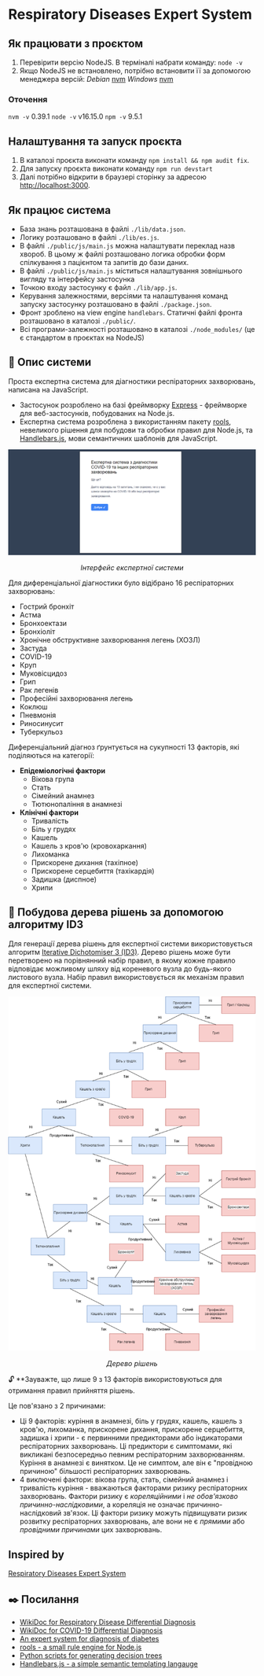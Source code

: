 # Respiratory Diseases Expert System

## Як працювати з проєктом

1. Перевірити версію NodeJS. В терміналі набрати команду: `node -v`
2. Якщо NodeJS не встановлено, потрібно встановити її за допомогою менеджера версій:
   _Debian_ [nvm](https://www.digitalocean.com/community/tutorials/how-to-install-node-js-on-debian-10#installing-node-using-the-node-version-manager)
   _Windows_ [nvm](https://www.digitalocean.com/community/tutorials/how-to-install-node-js-and-create-a-local-development-environment-on-windows#step-1-installing-node-js-using-node-version-manager)

### Оточення

`nvm -v`
0.39.1
`node -v`
v16.15.0
`npm -v`
9.5.1

## Налаштування та запуск проєкта

1. В каталозі проєкта виконати команду `npm install && npm audit fix`.
2. Для запуску проєкта виконати команду `npm run devstart`
3. Далі потрібно відкрити в браузері сторінку за адресою [http://localhost:3000](http://localhost:3000).

## Як працює система

- База знань розташована в файлі `./lib/data.json`.
- Логику розташовано в файлі `./lib/es.js`.
- В файлі `./public/js/main.js` можна налаштувати переклад назв хвороб. В цьому ж файлі розташовано логика обробки форм спілкування з пацієнтом та запитів до бази даних.
- В файлі `./public/js/main.js` міститься налаштування зовнішнього вигляду та інтерфейсу застосунка
- Точкою входу застосунку є файл `./lib/app.js`.
- Керування залежностями, версіями та налаштування команд запуску застосунку розташовано в файлі `./package.json`.
- Фронт зроблено на view engine `handlebars`. Статичні файлі фронта розташовано в каталозі `./public/`.
- Всі програми-залежності розташовано в каталозі `./node_modules/` (це є стандартом в проєктах на NodeJS)

## :notebook: Опис системи

Проста експертна система для діагностики респіраторних захворювань, написана на JavaScript. 
- Застосунок розроблено на базі фреймворку [Express](https://expressjs.com/uk/) - фреймворкe для веб-застосунків, побудованих на Node.js.
- Експертна система розроблена з використанням пакету [rools](https://github.com/frankthelen/rools), невеликого рішення для побудови та обробки правил для Node.js, та [Handlebars.js](https://github.com/handlebars-lang/handlebars.js), мови семантичних шаблонів для JavaScript. 

<p align=center><img src="/docs/img/ui.png"></p>
<p align="center"><i>Інтерфейс експертної системи</i></p>

Для диференціальної діагностики було відібрано 16 респіраторних захворювань:

- Гострий бронхіт
- Астма
- Бронхоектази
- Бронхіоліт
- Хронічне обструктивне захворювання легень (ХОЗЛ)
- Застуда
- COVID-19
- Круп
- Муковісцидоз
- Грип
- Рак легенів
- Професійні захворювання легень
- Коклюш
- Пневмонія
- Риносинусит
- Туберкульоз

Диференціальний діагноз ґрунтується на сукупності 13 факторів, які поділяються на категорії:

- __Епідеміологічні фактори__
  - Вікова група
  - Стать
  - Сімейний анамнез
  - Тютюнопаління в анамнезі
- __Клінічні фактори__
  - Тривалість
  - Біль у грудях
  - Кашель
  - Кашель з кров'ю (кровохаркання)
  - Лихоманка
  - Прискорене дихання (тахіпное)
  - Прискорене серцебиття (тахікардія)
  - Задишка (диспное)
  - Хрипи

## :evergreen_tree: Побудова дерева рішень за допомогою алгоритму ID3

Для генерації дерева рішень для експертної системи використовується алгоритм [Iterative Dichotomiser 3 (ID3)](https://uk.wikipedia.org/wiki/ID3_(%D0%B0%D0%BB%D0%B3%D0%BE%D1%80%D0%B8%D1%82%D0%BC)).
Дерево рішень може бути перетворено на порівнянний набір правил, в якому кожне правило відповідає можливому шляху від кореневого вузла до будь-якого листового вузла. Набір правил використовується як механізм правил для експертної системи.

<p align=center><img src="/docs/img/decision_tree.png"></p>
<p align="center"><i>Дерево рішень</i></p>

:unlock: **Зауважте, що лише 9 з 13 факторів використовуються для отримання правил прийняття рішень.

Це пов'язано з 2 причинами:

- Ці 9 факторів: 
куріння в анамнезі, біль у грудях, кашель, кашель з кров'ю, лихоманка, прискорене дихання, прискорене серцебиття, задишка і хрипи -
є первинними предикторами або індикаторами респіраторних захворювань.
Ці предиктори є симптомами, які викликані безпосередньо певним респіраторним захворюванням. 
Куріння в анамнезі є винятком. Це не симптом, але він є "провідною причиною" більшості респіраторних захворювань.
- 4 виключені фактори: 
вікова група, стать, сімейний анамнез і тривалість куріння -
вважаються факторами ризику респіраторних захворювань. 
Фактори ризику є _кореляційними_ і _не обов'язково причинно-наслідковими_, а кореляція не означає причинно-наслідковий зв'язок.
Ці фактори ризику можуть підвищувати ризик розвитку респіраторних захворювань, але вони не є _прямими_ або _провідними причинами_ цих захворювань.

## Inspired by

[Respiratory Diseases Expert System](https://github.com/rayjasson98/Respiratory-Diseases-Expert-System)

## :black_nib: Посилання

- [WikiDoc for Respiratory Disease Differential Diagnosis](https://www.wikidoc.org/index.php/Respiratory_disease_differential_diagnosis)
- [WikiDoc for COVID-19 Differential Diagnosis](https://www.wikidoc.org/index.php/COVID-19_differential_diagnosis)
- [An expert system for diagnosis of diabetes](https://github.com/ZenHuzaini/node-js-expert-system-diabetes)
- [rools - a small rule engine for Node.js](https://github.com/frankthelen/rools)
- [Python scripts for generating decision trees](https://github.com/Erikfather/Decision_tree-python)
- [Handlebars.js - a simple semantic templating langauge](https://github.com/handlebars-lang/handlebars.js)
